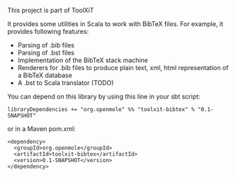 This project is part of ToolXiT

It provides some utilities in Scala to work with BibTeX files.
For example, it provides following features:
 - Parsing of .bib files
 - Parsing of .bst files
 - Implementation of the BibTeX stack machine
 - Renderers for .bib files to produce plain text, xml, html representation of a BibTeX database
 - A .bst to Scala translator (TODO)

You can depend on this library by using this line in your sbt script:

    libraryDependencies += "org.openmole" %% "toolxit-bibtex" % "0.1-SNAPSHOT"

or in a Maven pom.xml:

    <dependency>
      <groupId>org.openmole</groupId>
      <artifactId>toolxit-bibtex</artifactId>
      <version>0.1-SNAPSHOT</version>
    </dependency>
